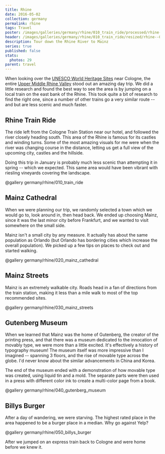 ```yaml
---
title: Rhine
date: 2016-05-02
collection: germany
permalink: rhine
tags: Travel
poster: /images/galleries/germany/rhine/010_train_ride/processed/rhine--010_train_ride-s012-r4-col-12.jpg
header: /images/galleries/germany/rhine/010_train_ride/resized/rhine--010_train_ride-s012-r4.jpg
description: Tour down the Rhine River to Mainz
series: true
published: false
stats:
  photos: 29
parent: travel
---
```


When looking over the [UNESCO World Heritage Sites](http://whc.unesco.org/en/list) near Cologne, the entire [Upper Middle Rhine Valley](http://whc.unesco.org/en/list/1066) stood out an amazing day trip. We did a little research and found the best way to see the area is by jumping on a local train on the east bank of the Rhine. This took quite a bit of research to find the right one, since a number of other trains go a very similar route -- and but are less scenic and much faster.


## Rhine Train Ride

The ride left from the Cologne Train Station near our hotel, and followed the river closely heading south. This area of the Rhine is famous for its castles and winding turns. Some of the most amazing visuals for me were when the river was changing course in the distance, letting us get a full view of the upcoming city, castles and the hillside.

Doing this trip in January is probably much less scenic than attempting it in spring -- which we expected. This same area would have been vibrant with riesling vineyards covering the landscape.

@gallery germany/rhine/010_train_ride


## Mainz Cathedral

When we were planning our trip, we randomly selected a town which we would go to, look around in, then head back. We ended up choosing Mainz, since it was the last minor city before Frankfurt, and we wanted to visit somewhere on the small side.

Mainz isn't a small city by any measure. It actually has about the same population as Orlando (but Orlando has bordering cities which increase the overall population). We picked up a few tips on places to check out and started walking.

@gallery germany/rhine/020_mainz_cathedral

## Mainz Streets

Mainz is an extremely walkable city. Roads head in a fan of directions from the train station, making it less than a mile walk to most of the top recommended sites.

@gallery germany/rhine/030_mainz_streets


## Gutenberg Museum

When we learned that Mainz was the home of Gutenberg, the creator of the printing press, and that there was a museum dedicated to the innocation of movably type, we were more than a little excited. It's effectively a history of typography museum! The museum itself was more impressive than I imagined -- spanning 3 floors, and the rise of movable type across the globe. I'd never know about the similar advancements in China and Korea.

The end of the museum ended with a demonstration of how movable type was created, using liquid tin and a mold. The separate parts were then used in a press with different color ink to create a multi-color page from a book.

@gallery germany/rhine/040_gutenberg_museum


## Billys Burger

After a day of wandering, we were starving. The highest rated place in the area happened to be a burger place in a median. Why go against Yelp?

@gallery germany/rhine/050_billys_burger

After we jumped on an express train back to Cologne and were home before we knew it.
